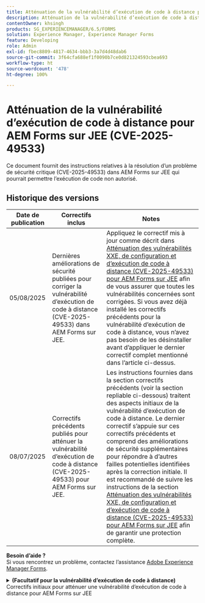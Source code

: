 ```yaml
---
title: Atténuation de la vulnérabilité d’exécution de code à distance pour AEM Forms sur JEE (CVE-2025-49533)
description: Atténuation de la vulnérabilité d’exécution de code à distance pour AEM Forms sur JEE (CVE-2025-49533)
contentOwner: khsingh
products: SG_EXPERIENCEMANAGER/6.5/FORMS
solution: Experience Manager, Experience Manager Forms
feature: Developing
role: Admin
exl-id: fbec8809-4817-4634-bbb3-3a7d4d48dab6
source-git-commit: 3f64cfa688ef1f0090b7ce0d821324593cbea693
workflow-type: ht
source-wordcount: '478'
ht-degree: 100%

---
```



# Atténuation de la vulnérabilité d’exécution de code à distance pour AEM Forms sur JEE (CVE-2025-49533)

Ce document fournit des instructions relatives à la résolution d’un problème de sécurité critique (CVE-2025-49533) dans AEM Forms sur JEE qui pourrait permettre l’exécution de code non autorisé.

## Historique des versions

| Date de publication | Correctifs inclus | Notes |
|------------|-----------------------------------------------------------------------------------------------------|---|
| 05/08/2025 | Dernières améliorations de sécurité publiées pour corriger la vulnérabilité d’exécution de code à distance (CVE-2025-49533) dans AEM Forms sur JEE. | Appliquez le correctif mis à jour comme décrit dans [Atténuation des vulnérabilités XXE, de configuration et d’exécution de code à distance (CVE-2025-49533) pour AEM Forms sur JEE](/help/forms/using/mitigating-xxe-and-configuration-vulnerabilities-for-experience-manager-forms-jee.md) afin de vous assurer que toutes les vulnérabilités concernées sont corrigées. Si vous avez déjà installé les correctifs précédents pour la vulnérabilité d’exécution de code à distance, vous n’avez pas besoin de les désinstaller avant d’appliquer le dernier correctif complet mentionné dans l’article ci-dessus. |
| 08/07/2025 | Correctifs précédents publiés pour atténuer la vulnérabilité d’exécution de code à distance (CVE-2025-49533) pour AEM Forms sur JEE. | Les instructions fournies dans la section correctifs précédents (voir la section repliable ci-dessous) traitent des aspects initiaux de la vulnérabilité d’exécution de code à distance. Le dernier correctif s’appuie sur ces correctifs précédents et comprend des améliorations de sécurité supplémentaires pour répondre à d’autres failles potentielles identifiées après la correction initiale. Il est recommandé de suivre les instructions de la section [Atténuation des vulnérabilités XXE, de configuration et d’exécution de code à distance (CVE-2025-49533) pour AEM Forms sur JEE](/help/forms/using/mitigating-xxe-and-configuration-vulnerabilities-for-experience-manager-forms-jee.md) afin de garantir une protection complète. |

**Besoin d’aide ?**\
Si vous rencontrez un problème, contactez l’assistance [Adobe Experience Manager Forms](https://business.adobe.com/in/support/main.html).

<details>
<summary><b>(Facultatif pour la vulnérabilité d’exécution de code à distance)</b> Correctifs initiaux pour atténuer une vulnérabilité d’exécution de code à distance pour AEM Forms sur JEE</summary>

Date de publication : 08/07/2025

Le correctif s’applique uniquement aux déploiements autonomes d’Adobe Experience Manager 6.5 Forms sur JEE. Les déploiements autonomes sont des installations d’AEM Forms sans EAR de création ou de publication AEM installé.

## Résolution

| Version d’AEM Forms | Action requise |
|---|---|
| AEM 6.5 Forms sur JEE Pack de services 18 - Pack de services 23 pour les déploiements AEM Forms sur JEE autonomes | [Appliquer le correctif](#apply-the-hotfix) |
| AEM 6.5 Forms sur JEE Pack de services 17 et versions antérieures | Mettez à niveau vers une version de pack de services prise en charge, puis appliquez les étapes d’atténuation recommandées pour votre nouvelle version |

> **Note** : AEM Forms ne prend officiellement en charge que les six packs de service les plus récents. Les utilisateurs et les utilisatrices possédant des versions plus anciennes doivent d’abord effectuer la mise à niveau vers le dernier pack de services puis implémenter les mesures de sécurité requises.

### Appliquer le correctif

1. **Téléchargez le correctif :**
   * Accédez à la distribution logicielle Adobe pour télécharger le [correctif](https://nam04.safelinks.protection.outlook.com/?url=https%3A%2F%2Fexperience.adobe.com%2F%23%2Fdownloads%2Fcontent%2Fsoftware-distribution%2Fen%2Faem.html%3Fpackage%3D%2Fcontent%2Fsoftware-distribution%2Fen%2Fdetails.html%2Fcontent%2Fdam%2Faem%2Fpublic%2Fadobe%2Fpackages%2Fcq650%2Fhotfix%2FAEM%25206.5%2520Unauthenticated%2520RCE%2520in%2520LiveCycle&data=05%7C02%7Ckhsingh%40adobe.com%7Cf29c8505258840beed0408ddbe2956ff%7Cfa7b1b5a7b34438794aed2c178decee1%7C0%7C0%7C638875806949179671%7CUnknown%7CTWFpbGZsb3d8eyJFbXB0eU1hcGkiOnRydWUsIlYiOiIwLjAuMDAwMCIsIlAiOiJXaW4zMiIsIkFOIjoiTWFpbCIsIldUIjoyfQ%3D%3D%7C0%7C%7C%7C&sdata=0GELRBKwhkAFB6fmXNIsbsruBXquhhWX1BMGySEZutY%3D&reserved=0).
   * Enregistrez le fichier du correctif sur votre ordinateur local.
   * Vérifiez l’intégrité du fichier téléchargé.

2. **Installez le correctif :**
   * Ouvrez **AEM Workbench**.
   * Connectez-vous au serveur AEM Forms concerné.
   * Accédez à **Fenêtre → Afficher la vue → Composants**.
   * Faites un clic droit dans la vue Composants et sélectionnez « Installer un composant ».
   * Recherchez et sélectionnez le fichier du correctif.
   * Suivez les invites de l’assistant d’installation et attendez la fin de l’installation.

3. **Patientez et validez :**
   * Attendez que tous les services soient complètement démarrés.

</details>

